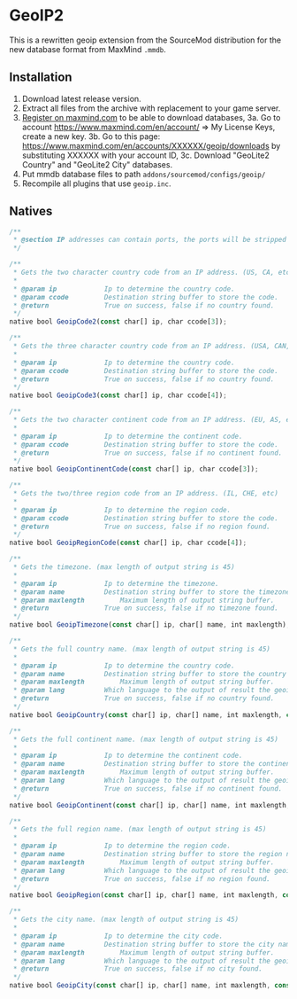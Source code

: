 # GeoIP2
This is a rewritten geoip extension from the SourceMod distribution for the new database format from MaxMind `.mmdb`.

## Installation
1. Download latest release version.
2. Extract all files from the archive with replacement to your game server.
3. [Register on maxmind.com](https://www.maxmind.com/en/geolite2/signup) to be able to download databases,
3a. Go to account https://www.maxmind.com/en/account/ => My License Keys, create a new key.
3b. Go to this page: https://www.maxmind.com/en/accounts/XXXXXX/geoip/downloads by substituting XXXXXX with your account ID,
3c. Download "GeoLite2 Country" and "GeoLite2 City" databases.
4. Put mmdb database files to path `addons/sourcemod/configs/geoip/`
5. Recompile all plugins that use `geoip.inc`.

## Natives

```javascript
/**
 * @section IP addresses can contain ports, the ports will be stripped out.
 */

/**
 * Gets the two character country code from an IP address. (US, CA, etc)
 *
 * @param ip			Ip to determine the country code.
 * @param ccode			Destination string buffer to store the code.
 * @return				True on success, false if no country found.
 */
native bool GeoipCode2(const char[] ip, char ccode[3]);

/**
 * Gets the three character country code from an IP address. (USA, CAN, etc)
 *
 * @param ip			Ip to determine the country code.
 * @param ccode			Destination string buffer to store the code.
 * @return				True on success, false if no country found.
 */
native bool GeoipCode3(const char[] ip, char ccode[4]);

/**
 * Gets the two character continent code from an IP address. (EU, AS, etc)
 *
 * @param ip			Ip to determine the continent code.
 * @param ccode			Destination string buffer to store the code.
 * @return				True on success, false if no continent found.
 */
native bool GeoipContinentCode(const char[] ip, char ccode[3]);

/**
 * Gets the two/three region code from an IP address. (IL, CHE, etc)
 *
 * @param ip			Ip to determine the region code.
 * @param ccode			Destination string buffer to store the code.
 * @return				True on success, false if no region found.
 */
native bool GeoipRegionCode(const char[] ip, char ccode[4]);

/**
 * Gets the timezone. (max length of output string is 45)
 *
 * @param ip			Ip to determine the timezone.
 * @param name			Destination string buffer to store the timezone.
 * @param maxlength			Maximum length of output string buffer.
 * @return				True on success, false if no timezone found.
 */
native bool GeoipTimezone(const char[] ip, char[] name, int maxlength);

/**
 * Gets the full country name. (max length of output string is 45)
 *
 * @param ip			Ip to determine the country code.
 * @param name			Destination string buffer to store the country name.
 * @param maxlength			Maximum length of output string buffer.
 * @param lang			Which language to the output of result the geoip2 lookup.
 * @return				True on success, false if no country found.
 */
native bool GeoipCountry(const char[] ip, char[] name, int maxlength, const char[] lang = "en");

/**
 * Gets the full continent name. (max length of output string is 45)
 *
 * @param ip			Ip to determine the continent code.
 * @param name			Destination string buffer to store the continent name.
 * @param maxlength			Maximum length of output string buffer.
 * @param lang			Which language to the output of result the geoip2 lookup.
 * @return				True on success, false if no continent found.
 */
native bool GeoipContinent(const char[] ip, char[] name, int maxlength, const char[] lang = "en");

/**
 * Gets the full region name. (max length of output string is 45)
 *
 * @param ip			Ip to determine the region code.
 * @param name			Destination string buffer to store the region name.
 * @param maxlength			Maximum length of output string buffer.
 * @param lang			Which language to the output of result the geoip2 lookup.
 * @return				True on success, false if no region found.
 */
native bool GeoipRegion(const char[] ip, char[] name, int maxlength, const char[] lang = "en");

/**
 * Gets the city name. (max length of output string is 45)
 *
 * @param ip			Ip to determine the city code.
 * @param name			Destination string buffer to store the city name.
 * @param maxlength			Maximum length of output string buffer.
 * @param lang			Which language to the output of result the geoip2 lookup.
 * @return				True on success, false if no city found.
 */
native bool GeoipCity(const char[] ip, char[] name, int maxlength, const char[] lang = "en");
```

